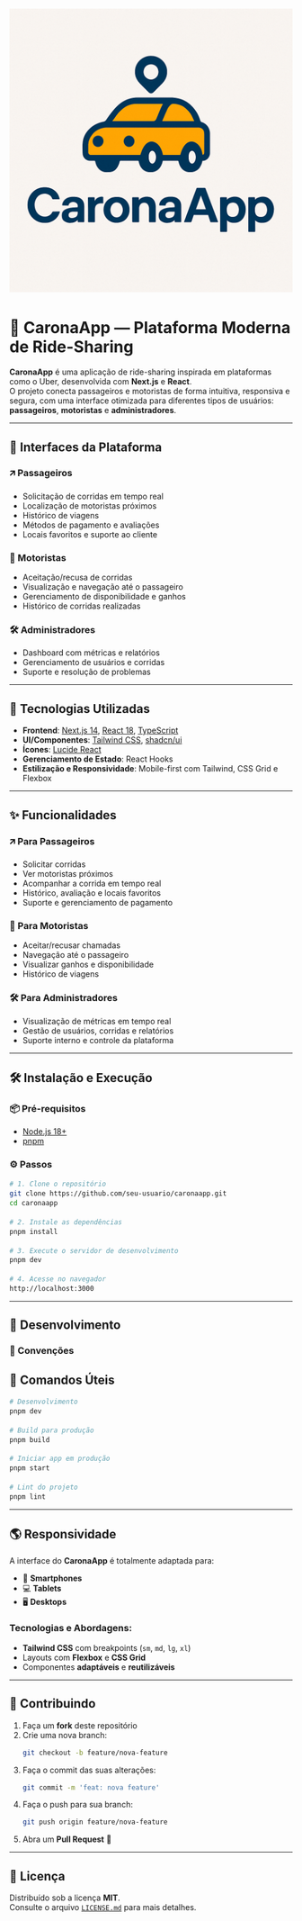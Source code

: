 # ![CaronaApp Logo](./public/logo-caronaapp.png)

# 🚗 CaronaApp — Plataforma Moderna de Ride-Sharing

**CaronaApp** é uma aplicação de ride-sharing inspirada em plataformas como o Uber, desenvolvida com **Next.js** e **React**.  
O projeto conecta passageiros e motoristas de forma intuitiva, responsiva e segura, com uma interface otimizada para diferentes tipos de usuários: **passageiros**, **motoristas** e **administradores**.

---

## 📱 Interfaces da Plataforma

### 🡭 Passageiros

- Solicitação de corridas em tempo real  
- Localização de motoristas próximos  
- Histórico de viagens  
- Métodos de pagamento e avaliações  
- Locais favoritos e suporte ao cliente  

### 🚗 Motoristas

- Aceitação/recusa de corridas  
- Visualização e navegação até o passageiro  
- Gerenciamento de disponibilidade e ganhos  
- Histórico de corridas realizadas  

### 🛠️ Administradores

- Dashboard com métricas e relatórios  
- Gerenciamento de usuários e corridas  
- Suporte e resolução de problemas  

---

## 🚀 Tecnologias Utilizadas

- **Frontend**: [Next.js 14](https://nextjs.org/), [React 18](https://reactjs.org/), [TypeScript](https://www.typescriptlang.org/)
- **UI/Componentes**: [Tailwind CSS](https://tailwindcss.com/), [shadcn/ui](https://ui.shadcn.com/)
- **Ícones**: [Lucide React](https://lucide.dev/)
- **Gerenciamento de Estado**: React Hooks
- **Estilização e Responsividade**: Mobile-first com Tailwind, CSS Grid e Flexbox

---

## ✨ Funcionalidades

### 🡭 Para Passageiros
- Solicitar corridas  
- Ver motoristas próximos  
- Acompanhar a corrida em tempo real  
- Histórico, avaliação e locais favoritos  
- Suporte e gerenciamento de pagamento  

### 🚗 Para Motoristas
- Aceitar/recusar chamadas  
- Navegação até o passageiro  
- Visualizar ganhos e disponibilidade  
- Histórico de viagens  

### 🛠️ Para Administradores
- Visualização de métricas em tempo real  
- Gestão de usuários, corridas e relatórios  
- Suporte interno e controle da plataforma  

---

## 🛠️ Instalação e Execução

### 📦 Pré-requisitos

- [Node.js 18+](https://nodejs.org/)
- [pnpm](https://pnpm.io)

### ⚙️ Passos

```bash
# 1. Clone o repositório
git clone https://github.com/seu-usuario/caronaapp.git
cd caronaapp

# 2. Instale as dependências
pnpm install

# 3. Execute o servidor de desenvolvimento
pnpm dev

# 4. Acesse no navegador
http://localhost:3000
```

---

## 🥉 Desenvolvimento

### 📁 Convenções

## 🔧 Comandos Úteis

```bash
# Desenvolvimento
pnpm dev

# Build para produção
pnpm build

# Iniciar app em produção
pnpm start

# Lint do projeto
pnpm lint
```

---

## 🌎 Responsividade

A interface do **CaronaApp** é totalmente adaptada para:

- 📱 **Smartphones**  
- 💻 **Tablets**  
- 🖥️ **Desktops**

### Tecnologias e Abordagens:

- **Tailwind CSS** com breakpoints (`sm`, `md`, `lg`, `xl`)  
- Layouts com **Flexbox** e **CSS Grid**  
- Componentes **adaptáveis** e **reutilizáveis**

---

## 🤝 Contribuindo

1. Faça um **fork** deste repositório  
2. Crie uma nova branch:
   ```bash
   git checkout -b feature/nova-feature
   ```
3. Faça o commit das suas alterações:
   ```bash
   git commit -m 'feat: nova feature'
   ```
4. Faça o push para sua branch:
   ```bash
   git push origin feature/nova-feature
   ```
5. Abra um **Pull Request** 🚀

---

## 📄 Licença

Distribuído sob a licença **MIT**.  
Consulte o arquivo [`LICENSE.md`](./LICENSE.md) para mais detalhes.


